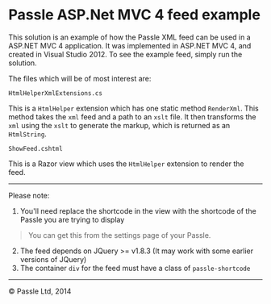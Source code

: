 Passle ASP.Net MVC 4 feed example
==================

This solution is an example of how the Passle XML feed can be used in a 
ASP.NET MVC 4 application. It was implemented in ASP.NET MVC 4, and created in 
Visual Studio 2012. To see the example feed, simply run the solution.

The files which will be of most interest are: 

 `HtmlHelperXmlExtensions.cs` 
 
This is a `HtmlHelper` extension which has one static method `RenderXml`. This 
method takes the `xml` feed and a path to an `xslt` file. It then transforms 
the `xml` using the `xslt` to generate the markup, which is returned as an 
`HtmlString`.

`ShowFeed.cshtml`

This is a Razor view which uses the `HtmlHelper` extension to render the feed.

-----------------------------------------------------------------------

Please note: 

  1. You'll need replace the shortcode in the view with the shortcode of the Passle you are trying to display
> You can get this from the settings page of your Passle.
  2. The feed depends on JQuery >= v1.8.3 (It may work with some earlier versions of JQuery)
  3. The container `div` for the feed must have a class of `passle-shortcode`

-----------------------------------------------------------------------

© Passle Ltd, 2014